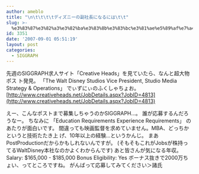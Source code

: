 ```yaml
---
author: ameblo
title: "\n\t\t\t\tディズニーの副社長になるには\t\t"
slug: >-
  %e3%83%87%e3%82%a3%e3%82%ba%e3%83%8b%e3%83%bc%e3%81%ae%e5%89%af%e7%a4%be%e9%95%b7%e3%81%ab%e3%81%aa%e3%82%8b%e3%81%ab%e3%81%af
id: 3351
date: '2007-09-01 05:51:19'
layout: post
categories:
  - SIGGRAPH
---
```


先週のSIGGRAPH求人サイト「Creative Heads」を見ていたら、なんと超大物ポス ト発見。 「The Walt Disney Studios Vice President, Studio Media Strategy & Operations」 でぃずにぃのふくしゃちょお。 [http://www.creativeheads.net/JobDetails.aspx?JobID=4813](http://www.creativeheads.net/JobDetails.aspx?JobID=4813)

えー、こんなポストまで募集しちゃうのかSIGGRAPH…。 誰が応募するんだろうなー。 ちなみに 「Education Requirements Experience Requirements」 のあたりが面白いです。 間違っても映画監督を求めていません。MBA、どっちかというと技術たたき上 げ、10年以上の経験…というかんじ。 まあPostProductionだからかもしれないんですが。 (そもそもこれがJobsが株持ってるWaltDisney本社なのかよくわからんです) あと皆さんが気になる年収。 Salary: $165,000 - $185,000 Bonus Eligibility: Yes ボーナス抜きで2000万ちょい、ってところですね。 がんばって応募してみてください＞諸氏